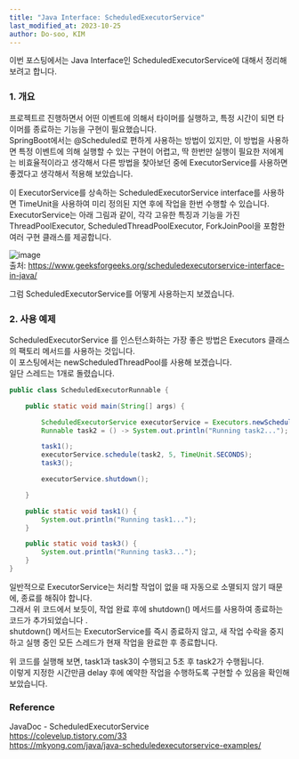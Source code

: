```yaml
---
title: "Java Interface: ScheduledExecutorService"
last_modified_at: 2023-10-25
author: Do-soo, KIM
---
```



이번 포스팅에서는 Java Interface인 ScheduledExecutorService에 대해서 정리해 보려고 합니다.


### 1. 개요

프로젝트르 진행하면서 어떤 이벤트에 의해서 타이머를 실행하고, 특정 시간이 되면 타이머를 종료하는 기능을 구현이 필요했습니다.<br>
SpringBoot에서는 @Scheduled로 편하게 사용하는 방법이 있지만, 이 방법을 사용하면 특정 이벤트에 의해 실행할 수 있는 구현이 어렵고, 딱 한번만 실행이 필요한 저에게는 비효율적이라고 생각해서 다른 방법을 찾아보던 중에 ExecutorService를 사용하면 좋겠다고 생각해서 적용해 보았습니다.

이 ExecutorService를 상속하는 ScheduledExecutorService interface를 사용하면 TimeUnit을 사용하여 미리 정의된 지연 후에 작업을 한번 수행할 수 있습니다.<br>
ExecutorService는 아래 그림과 같이, 각각 고유한 특징과 기능을 가진 ThreadPoolExecutor, ScheduledThreadPoolExecutor, ForkJoinPool을 포함한 여러 구현 클래스를 제공합니다.<br>

![image](https://github.com/epozen-dt/epozen-dt.github.io/assets/92565548/79dca518-06be-473d-a8a2-a497ecc6daf2)
<br>출처: https://www.geeksforgeeks.org/scheduledexecutorservice-interface-in-java/

그럼 ScheduledExecutorService를 어떻게 사용하는지 보겠습니다.


### 2. 사용 예제

ScheduledExecutorService 를 인스턴스화하는 가장 좋은 방법은 Executors 클래스의 팩토리 메서드를 사용하는 것입니다.<br>
이 포스팅에서는 newScheduledThreadPool를 사용해 보겠습니다.<br>
일단 스레드는 1개로 돌렸습니다.

```java
public class ScheduledExecutorRunnable {

    public static void main(String[] args) {

    	ScheduledExecutorService executorService = Executors.newScheduledThreadPool(1);
       	Runnable task2 = () -> System.out.println("Running task2...");

        task1();
		executorService.schedule(task2, 5, TimeUnit.SECONDS);
		task3();

        executorService.shutdown();

    }

    public static void task1() {
        System.out.println("Running task1...");
    }

    public static void task3() {
        System.out.println("Running task3...");
    }
}
```

일반적으로 ExecutorService는 처리할 작업이 없을 때 자동으로 소멸되지 않기 때문에, 종료를 해줘야 합니다.<br>
그래서 위 코드에서 보듯이, 작업 완료 후에 shutdown() 메서드를 사용하여 종료하는 코드가 추가되었습니다 .<br>
shutdown() 메서드는 ExecutorService를 즉시 종료하지 않고, 새 작업 수락을 중지하고 실행 중인 모든 스레드가 현재 작업을 완료한 후 종료합니다.

위 코드를 실행해 보면, task1과 task3이 수행되고 5초 후 task2가 수행됩니다.<br>
이렇게 지정한 시간만큼 delay 후에 예약한 작업을 수행하도록 구현할 수 있음을 확인해 보았습니다.


### Reference

JavaDoc - ScheduledExecutorService<br>
https://colevelup.tistory.com/33<br>
https://mkyong.com/java/java-scheduledexecutorservice-examples/<br>



